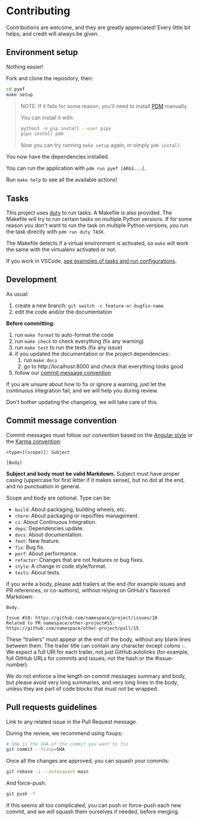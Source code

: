 # Contributing

Contributions are welcome, and they are greatly appreciated!
Every little bit helps, and credit will always be given.

## Environment setup

Nothing easier!

Fork and clone the repository, then:

```bash
cd pyef
make setup
```

> NOTE:
> If it fails for some reason,
> you'll need to install
> [PDM](https://github.com/pdm-project/pdm)
> manually.
>
> You can install it with:
>
> ```bash
> python3 -m pip install --user pipx
> pipx install pdm
> ```
>
> Now you can try running `make setup` again,
> or simply `pdm install`.

You now have the dependencies installed.

You can run the application with `pdm run pyef [ARGS...]`.

Run `make help` to see all the available actions!

## Tasks

This project uses [duty](https://github.com/pawamoy/duty) to run tasks.
A Makefile is also provided. The Makefile will try to run certain tasks
on multiple Python versions. If for some reason you don't want to run the task
on multiple Python versions, you run the task directly with `pdm run duty TASK`.

The Makefile detects if a virtual environment is activated,
so `make` will work the same with the virtualenv activated or not.

If you work in VSCode,
[see examples of tasks and run configurations](https://pawamoy.github.io/copier-pdm/work/#vscode-setup).

## Development

As usual:

1. create a new branch: `git switch -c feature-or-bugfix-name`
1. edit the code and/or the documentation

**Before committing:**

1. run `make format` to auto-format the code
1. run `make check` to check everything (fix any warning)
1. run `make test` to run the tests (fix any issue)
1. if you updated the documentation or the project dependencies:
    1. run `make docs`
    1. go to http://localhost:8000 and check that everything looks good
1. follow our [commit message convention](#commit-message-convention)

If you are unsure about how to fix or ignore a warning,
just let the continuous integration fail,
and we will help you during review.

Don't bother updating the changelog, we will take care of this.

## Commit message convention

Commit messages must follow our convention based on the
[Angular style](https://gist.github.com/stephenparish/9941e89d80e2bc58a153#format-of-the-commit-message)
or the [Karma convention](https://karma-runner.github.io/4.0/dev/git-commit-msg.html):

```
<type>[(scope)]: Subject

[Body]
```

**Subject and body must be valid Markdown.**
Subject must have proper casing (uppercase for first letter
if it makes sense), but no dot at the end, and no punctuation
in general.

Scope and body are optional. Type can be:

- `build`: About packaging, building wheels, etc.
- `chore`: About packaging or repo/files management.
- `ci`: About Continuous Integration.
- `deps`: Dependencies update.
- `docs`: About documentation.
- `feat`: New feature.
- `fix`: Bug fix.
- `perf`: About performance.
- `refactor`: Changes that are not features or bug fixes.
- `style`: A change in code style/format.
- `tests`: About tests.

If you write a body, please add trailers at the end
(for example issues and PR references, or co-authors),
without relying on GitHub's flavored Markdown:

```
Body.

Issue #10: https://github.com/namespace/project/issues/10
Related to PR namespace/other-project#15: https://github.com/namespace/other-project/pull/15
```

These "trailers" must appear at the end of the body,
without any blank lines between them. The trailer title
can contain any character except colons `:`.
We expect a full URI for each trailer, not just GitHub autolinks
(for example, full GitHub URLs for commits and issues,
not the hash or the #issue-number).

We do not enforce a line length on commit messages summary and body,
but please avoid very long summaries, and very long lines in the body,
unless they are part of code blocks that must not be wrapped.

## Pull requests guidelines

Link to any related issue in the Pull Request message.

During the review, we recommend using fixups:

```bash
# SHA is the SHA of the commit you want to fix
git commit --fixup=SHA
```

Once all the changes are approved, you can squash your commits:

```bash
git rebase -i --autosquash main
```

And force-push:

```bash
git push -f
```

If this seems all too complicated, you can push or force-push each new commit,
and we will squash them ourselves if needed, before merging.
